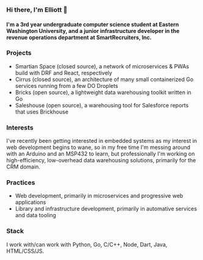 ### Hi there, I'm Elliott 👋

#### I'm a 3rd year undergraduate computer science student at Eastern Washington University, and a junior infrastructure developer in the revenue operations department at SmartRecruiters, Inc.

### Projects

- Smartian Space (closed source), a network of microservices & PWAs build with DRF and React, respectively
- Cirrus (closed source), an architecture of many small containerized Go services running from a few DO Droplets
- Bricks (open source), a lightweight data warehousing toolkit written in Go
- Saleshouse (open source), a warehousing tool for Salesforce reports that uses Brickhouse

### Interests

I've recently been getting interested in embedded systems as my interest in web development begins to wane, so in my free time I'm messing around with an Arduino and an MSP432 to learn, but professionally I'm working on high-efficiency, low-overhead data warehousing solutions, primarily for the CRM domain.

### Practices

- Web development, primarily in microservices and progressive web applications
- Library and infrastructure development, primarily in automative services and data tooling

### Stack

I work with/can work with Python, Go, C/C++, Node, Dart, Java, HTML/CSS/JS.
